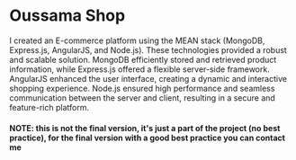# Oussama Shop
I created an E-commerce platform using the MEAN stack (MongoDB, Express.js, AngularJS, and Node.js). 
These technologies provided a robust and scalable solution. MongoDB efficiently stored and retrieved product information, while Express.js offered a flexible server-side framework.
AngularJS enhanced the user interface, creating a dynamic and interactive shopping experience.
Node.js ensured high performance and seamless communication between the server and client, resulting in a secure and feature-rich platform.
#### NOTE: this is not the final version, it's just a part of the project (no best practice), for the final version with a good best practice you can contact me 
